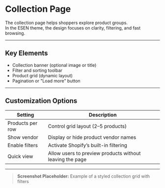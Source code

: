 # Collection Page

The collection page helps shoppers explore product groups.  
In the ESEN theme, the design focuses on clarity, filtering, and fast browsing.

---

## Key Elements
- Collection banner (optional image or title)
- Filter and sorting toolbar
- Product grid (dynamic layout)
- Pagination or "Load more" button

---

## Customization Options
| Setting | Description |
|----------|--------------|
| Products per row | Control grid layout (2–5 products) |
| Show vendor | Display or hide product vendor names |
| Enable filters | Activate Shopify’s built-in filtering |
| Quick view | Allow users to preview products without leaving the page |

---

> **Screenshot Placeholder:** Example of a styled collection grid with filters
